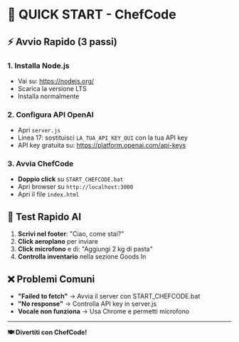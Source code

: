 # 🚀 QUICK START - ChefCode

## ⚡ Avvio Rapido (3 passi)

### 1. Installa Node.js
- Vai su: https://nodejs.org/
- Scarica la versione LTS
- Installa normalmente

### 2. Configura API OpenAI
- Apri `server.js`
- Linea 17: sostituisci `LA_TUA_API_KEY_QUI` con la tua API key
- API key gratuita su: https://platform.openai.com/api-keys

### 3. Avvia ChefCode
- **Doppio click** su `START_CHEFCODE.bat` 
- Apri browser su `http://localhost:3000`
- Apri il file `index.html`

## 🎯 Test Rapido AI

1. **Scrivi nel footer**: "Ciao, come stai?"
2. **Click aeroplano** per inviare
3. **Click microfono** e dì: "Aggiungi 2 kg di pasta"
4. **Controlla inventario** nella sezione Goods In

## ❌ Problemi Comuni

- **"Failed to fetch"** → Avvia il server con START_CHEFCODE.bat
- **"No response"** → Controlla API key in server.js
- **Vocale non funziona** → Usa Chrome e permetti microfono

---

**🍽️ Divertiti con ChefCode!**